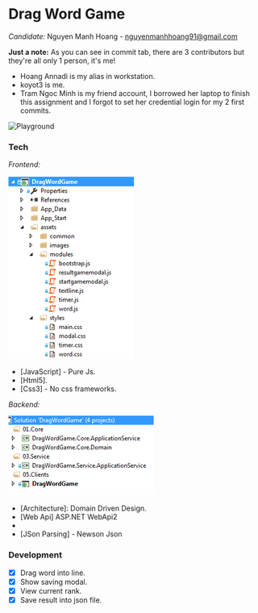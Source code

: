 # Drag Word Game

*Candidate:* Nguyen Manh Hoang  - nguyenmanhhoang91@gmail.com

**Just a note:** As you can see in commit tab, there are 3 contributors but they're all only 1 person, it's me! 

  - Hoang Annadi is my alias in workstation.
  - koyot3 is me.
  - Tram Ngoc Minh is my friend account, I borrowed her laptop to finish this assignment and I forgot to set her credential login for my 2 first commits.

![Playground](DragWordGame.gif)

### Tech

*Frontend:*

![Playground](frontend.png)

* [JavaScript] - Pure Js.
* [Html5].
* [Css3] - No css frameworks.

*Backend:*

![Playground](backend.png)

* [Architecture]: Domain Driven Design.
* [Web Api] ASP.NET WebApi2
* [DI]: Autofac 
* [JSon Parsing] - Newson Json

### Development
- [x] Drag word into line.
- [x] Show saving modal.
- [x] View current rank.
- [x] Save result into json file.